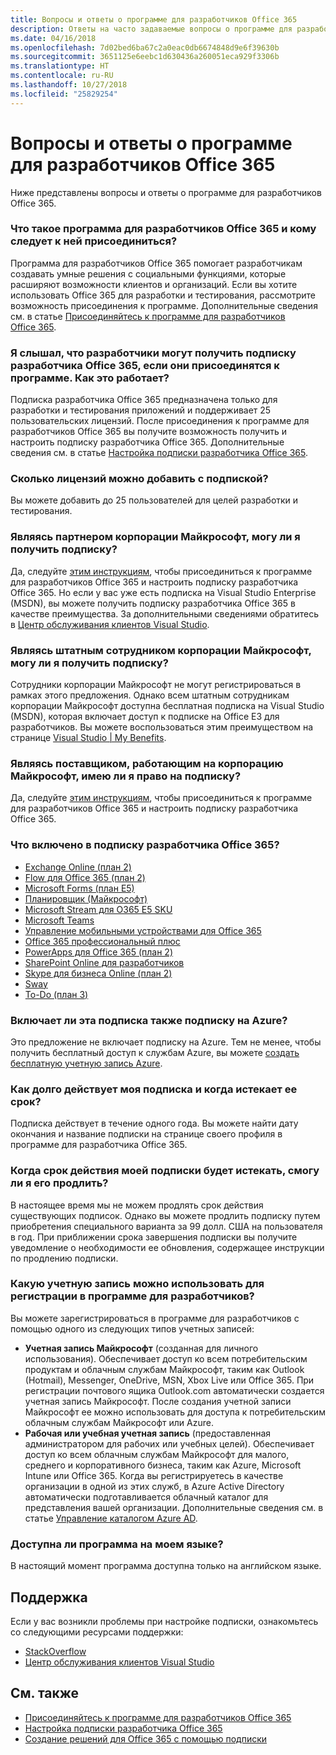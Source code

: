 ```yaml
---
title: Вопросы и ответы о программе для разработчиков Office 365
description: Ответы на часто задаваемые вопросы о программе для разработчиков Office 365.
ms.date: 04/16/2018
ms.openlocfilehash: 7d02bed6ba67c2a0eac0db6674848d9e6f39630b
ms.sourcegitcommit: 3651125e6eebc1d630436a260051eca929f3306b
ms.translationtype: HT
ms.contentlocale: ru-RU
ms.lasthandoff: 10/27/2018
ms.locfileid: "25829254"
---
```

# <a name="office-365-developer-program-faq"></a>Вопросы и ответы о программе для разработчиков Office 365


Ниже представлены вопросы и ответы о программе для разработчиков Office 365.

### <a name="what-is-the-office-365-developer-program-and-who-should-join-it"></a>Что такое программа для разработчиков Office 365 и кому следует к ней присоединиться?

Программа для разработчиков Office 365 помогает разработчикам создавать умные решения с социальными функциями, которые расширяют возможности клиентов и организаций. Если вы хотите использовать Office 365 для разработки и тестирования, рассмотрите возможность присоединения к программе. Дополнительные сведения см. в статье [Присоединяйтесь к программе для разработчиков Office 365](office-365-developer-program.md).
 
### <a name="i-heard-that-developers-can-receive-an-office-365-developer-subscription-if-they-join-the-program-how-does-that-work"></a>Я слышал, что разработчики могут получить подписку разработчика Office 365, если они присоединятся к программе. Как это работает?  

Подписка разработчика Office 365 предназначена только для разработки и тестирования приложений и поддерживает 25 пользовательских лицензий. После присоединения к программе для разработчиков Office 365 вы получите возможность получить и настроить подписку разработчика Office 365. Дополнительные сведения см. в статье [Настройка подписки разработчика Office 365](office-365-developer-program-get-started.md).

### <a name="how-many-licenses-can-i-add-with-my-subscription"></a>Сколько лицензий можно добавить с подпиской?

Вы можете добавить до 25 пользователей для целей разработки и тестирования. 

### <a name="as-a-microsoft-partner-can-i-receive-a-subscription"></a>Являясь партнером корпорации Майкрософт, могу ли я получить подписку? 

Да, следуйте [этим инструкциям](office-365-developer-program.md), чтобы присоединиться к программе для разработчиков Office 365 и настроить подписку разработчика Office 365. Но если у вас уже есть подписка на Visual Studio Enterprise (MSDN), вы можете получить подписку разработчика Office 365 в качестве преимущества. За дополнительными сведениями обратитесь в [Центр обслуживания клиентов Visual Studio](https://www.visualstudio.com/subscriptions/support/). 

### <a name="as-a-microsoft-full-time-employee-can-i-receive-a-subscription"></a>Являясь штатным сотрудником корпорации Майкрософт, могу ли я получить подписку?

Сотрудники корпорации Майкрософт не могут регистрироваться в рамках этого предложения. Однако всем штатным сотрудникам корпорации Майкрософт доступна бесплатная подписка на Visual Studio (MSDN), которая включает доступ к подписке на Office E3 для разработчиков. Вы можете воспользоваться этим преимуществом на странице [Visual Studio | My Benefits](https://my.visualstudio.com/benefits).

### <a name="as-a-vendor-working-at-microsoft-do-i-qualify-for-a-subscription"></a>Являясь поставщиком, работающим на корпорацию Майкрософт, имею ли я право на подписку?

Да, следуйте [этим инструкциям](office-365-developer-program.md), чтобы присоединиться к программе для разработчиков Office 365 и настроить подписку разработчика Office 365.

### <a name="whats-included-in-the-office-365-developer-subscription"></a>Что включено в подписку разработчика Office 365?

- [Exchange Online (план 2)](https://products.office.com/ru-RU/exchange/compare-microsoft-exchange-online-plans)
- [Flow для Office 365 (план 2)](https://flow.microsoft.com/ru-RU/pricing/)
- 
  [Microsoft Forms (план E5)](https://support.office.com/en-us/article/Frequently-asked-questions-about-Microsoft-Forms-495c4242-6102-40a0-add8-df05ed6af61c?ui=en-US&rs=en-US&ad=US)
- 
  [Планировщик (Майкрософт)](https://products.office.com/en-us/compare-all-microsoft-office-products?tab=2)
- [Microsoft Stream для O365 E5 SKU](https://products.office.com/ru-RU/business/office-365-enterprise-e5-business-software)
- [Microsoft Teams](https://products.office.com/ru-RU/business/office-365-enterprise-e5-business-software)
- [Управление мобильными устройствами для Office 365](https://support.office.com/ru-RU/article/Set-up-Mobile-Device-Management-MDM-in-Office-365-dd892318-bc44-4eb1-af00-9db5430be3cd)
- [Office 365 профессиональный плюс](https://products.office.com/ru-RU/business/office-365-proplus-business-software)
- [PowerApps для Office 365 (план 2)](https://powerapps.microsoft.com/ru-RU/pricing/)
- [SharePoint Online для разработчиков](https://products.office.com/ru-RU/SharePoint/compare-sharepoint-plans)
- [Skype для бизнеса Online (план 2)](https://products.office.com/ru-RU/skype-for-business/online-meeting-solutions)
- [Sway](https://sway.com/)
- [To-Do (план 3)](https://todo.microsoft.com/en-us)

### <a name="does-the-subscription-also-include-a-subscription-to-azure"></a>Включает ли эта подписка также подписку на Azure?

Это предложение не включает подписку на Azure. Тем не менее, чтобы получить бесплатный доступ к службам Azure, вы можете [создать бесплатную учетную запись Azure](https://azure.microsoft.com/ru-RU/free/). 

### <a name="how-long-is-my-subscription-good-for-and-when-does-it-expire"></a>Как долго действует моя подписка и когда истекает ее срок?

Подписка действует в течение одного года. Вы можете найти дату окончания и название подписки на странице своего профиля в программе для разработчика Office 365.

### <a name="when-my-subscription-is-about-to-expire-can-i-extend-it"></a>Когда срок действия моей подписки будет истекать, смогу ли я его продлить?

В настоящее время мы не можем продлять срок действия существующих подписок. Однако вы можете продлить подписку путем приобретения специального варианта за 99 долл. США на пользователя в год. При приближении срока завершения подписки вы получите уведомление о необходимости ее обновления, содержащее инструкции по продлению подписки.

<a name="account-types"> </a>

### <a name="what-account-can-i-use-to-sign-up-for-the-developer-program"></a>Какую учетную запись можно использовать для регистрации в программе для разработчиков?

Вы можете зарегистрироваться в программе для разработчиков с помощью одного из следующих типов учетных записей:

- **Учетная запись Майкрософт** (созданная для личного использования). Обеспечивает доступ ко всем потребительским продуктам и облачным службам Майкрософт, таким как Outlook (Hotmail), Messenger, OneDrive, MSN, Xbox Live или Office 365. При регистрации почтового ящика Outlook.com автоматически создается учетная запись Майкрософт. После создания учетной записи Майкрософт ее можно использовать для доступа к потребительским облачным службам Майкрософт или Azure. 
- **Рабочая или учебная учетная запись** (предоставленная администратором для рабочих или учебных целей). Обеспечивает доступ ко всем облачным службам Майкрософт для малого, среднего и корпоративного бизнеса, таким как Azure, Microsoft Intune или Office 365. Когда вы регистрируетесь в качестве организации в одной из этих служб, в Azure Active Directory автоматически подготавливается облачный каталог для представления вашей организации. Дополнительные сведения см. в статье [Управление каталогом Azure AD](https://docs.microsoft.com/ru-RU/azure/active-directory/active-directory-administer).

### <a name="is-the-program-available-in-my-language"></a>Доступна ли программа на моем языке?

В настоящий момент программа доступна только на английском языке.


## <a name="support"></a>Поддержка

Если у вас возникли проблемы при настройке подписки, ознакомьтесь со следующими ресурсами поддержки: 
- [StackOverflow](https://stackoverflow.com/questions)   
- [Центр обслуживания клиентов Visual Studio](https://www.visualstudio.com/subscriptions/support/)

## <a name="see-also"></a>См. также

- [Присоединяйтесь к программе для разработчиков Office 365](office-365-developer-program.md)
- [Настройка подписки разработчика Office 365](office-365-developer-program-get-started.md)
- [Создание решений для Office 365 с помощью подписки](build-office-365-solutions.md)


 

 

 

 

 

 

